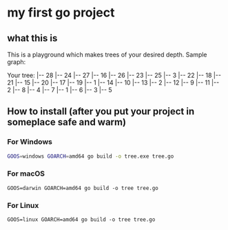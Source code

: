 # my first go project
## what this is
This is a playground which makes trees of your desired depth.
Sample graph:

Your tree:
                                 |-- 28
                         |-- 24
                                 |-- 27
                 |-- 16
                                 |-- 26
                         |-- 23
                                 |-- 25
         |-- 3
                                 |-- 22
                         |-- 18
                                 |-- 21
                 |-- 15
                                 |-- 20
                         |-- 17
                                 |-- 19
 |-- 1
                                 |-- 14
                         |-- 10
                                 |-- 13
                 |-- 2
                                 |-- 12
                         |-- 9
                                 |-- 11
         |-- 2
                                 |-- 8
                         |-- 4
                                 |-- 7
                 |-- 1
                                 |-- 6
                         |-- 3
                                 |-- 5




## How to install (after you put your project in someplace safe and warm)
### For Windows

```bash
GOOS=windows GOARCH=amd64 go build -o tree.exe tree.go
```
### For macOS
```
GOOS=darwin GOARCH=amd64 go build -o tree tree.go
```
### For Linux
```
GOOS=linux GOARCH=amd64 go build -o tree tree.go

```

